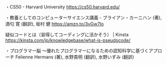 ・CS50 - Harvard University
https://cs50.harvard.edu/

・教養としてのコンピューターサイエンス講義 - ブライアン・カーニハン (著), 酒匂 寛 (翻訳), 坂村 健
https://amzn.to/3vGw7Io

疑似コードとは（習得してコーディングに活かそう） | Kinsta
https://kinsta.com/jp/knowledgebase/what-is-pseudocode/

・プログラマー脳 ～優れたプログラマーになるための認知科学に基づくアプローチ
Felienne Hermans (著), 水野貴明 (翻訳), 水野いずみ (翻訳)